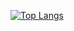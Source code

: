 [![Top Langs](https://github-readme-stats.vercel.app/api/top-langs/?username=florenciazabala&layout=compact)](https://github.com/anuraghazra/github-readme-stats)


